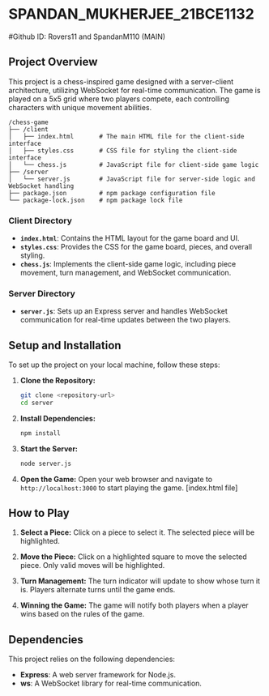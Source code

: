 

# SPANDAN_MUKHERJEE_21BCE1132

#Github ID: Rovers11 and SpandanM110 (MAIN)

## Project Overview

This project is a chess-inspired game designed with a server-client architecture, utilizing WebSocket for real-time communication. The game is played on a 5x5 grid where two players compete, each controlling characters with unique movement abilities.

```
/chess-game
├── /client
│   ├── index.html       # The main HTML file for the client-side interface
│   ├── styles.css       # CSS file for styling the client-side interface
│   └── chess.js         # JavaScript file for client-side game logic
├── /server
│   └── server.js        # JavaScript file for server-side logic and WebSocket handling
├── package.json         # npm package configuration file
└── package-lock.json    # npm package lock file
```

### Client Directory

- **`index.html`**: Contains the HTML layout for the game board and UI.
- **`styles.css`**: Provides the CSS for the game board, pieces, and overall styling.
- **`chess.js`**: Implements the client-side game logic, including piece movement, turn management, and WebSocket communication.

### Server Directory

- **`server.js`**: Sets up an Express server and handles WebSocket communication for real-time updates between the two players.

## Setup and Installation

To set up the project on your local machine, follow these steps:

1. **Clone the Repository:**
   ```bash
   git clone <repository-url>
   cd server
   ```

2. **Install Dependencies:**
   ```bash
   npm install
   ```

3. **Start the Server:**
   ```bash
   node server.js
   ```

4. **Open the Game:**
   Open your web browser and navigate to `http://localhost:3000` to start playing the game.
   [index.html file]

## How to Play

1. **Select a Piece:**
   Click on a piece to select it. The selected piece will be highlighted.

2. **Move the Piece:**
   Click on a highlighted square to move the selected piece. Only valid moves will be highlighted.

3. **Turn Management:**
   The turn indicator will update to show whose turn it is. Players alternate turns until the game ends.

4. **Winning the Game:**
   The game will notify both players when a player wins based on the rules of the game.


## Dependencies

This project relies on the following dependencies:

- **Express**: A web server framework for Node.js.
- **ws**: A WebSocket library for real-time communication.
